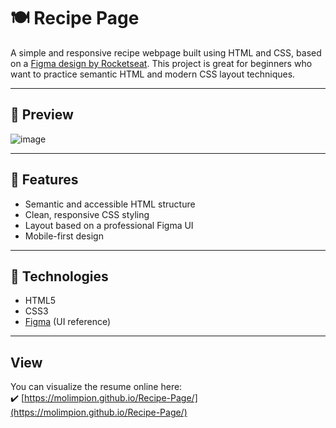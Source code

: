 # 🍽️ Recipe Page

A simple and responsive recipe webpage built using HTML and CSS, based on a [Figma design by Rocketseat](https://www.figma.com/community/file/1360315130061454535/pagina-de-receita). This project is great for beginners who want to practice semantic HTML and modern CSS layout techniques.

---

## 📸 Preview

![image](https://github.com/user-attachments/assets/4a1511c0-084a-453e-8ef2-4bc84e6382c5)


---

## 🚀 Features

- Semantic and accessible HTML structure  
- Clean, responsive CSS styling  
- Layout based on a professional Figma UI  
- Mobile-first design  

---

## 🔧 Technologies

- HTML5  
- CSS3  
- [Figma](https://www.figma.com/community/file/1360315130061454535/pagina-de-receita) (UI reference)  

---

## View
You can visualize the resume online here:  
✔️ [https://molimpion.github.io/Recipe-Page/](https://molimpion.github.io/Recipe-Page/)
